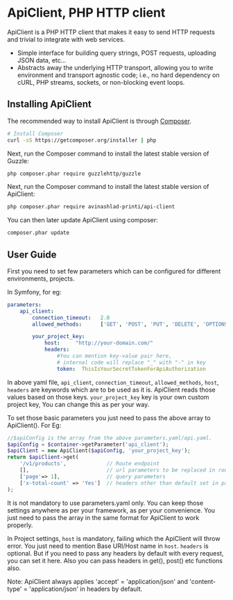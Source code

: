 ApiClient, PHP HTTP client
==========================

ApiClient is a PHP HTTP client that makes it easy to send HTTP requests and
trivial to integrate with web services.

- Simple interface for building query strings, POST requests, uploading JSON data,
  etc...
- Abstracts away the underlying HTTP transport, allowing you to write
  environment and transport agnostic code; i.e., no hard dependency on cURL,
  PHP streams, sockets, or non-blocking event loops.

## Installing ApiClient

The recommended way to install ApiClient is through
[Composer](http://getcomposer.org).

```bash
# Install Composer
curl -sS https://getcomposer.org/installer | php
```

Next, run the Composer command to install the latest stable version of Guzzle:

```bash
php composer.phar require guzzlehttp/guzzle
```

Next, run the Composer command to install the latest stable version of ApiClient:

```bash
php composer.phar require avinashlad-printi/api-client
```

You can then later update ApiClient using composer:

 ```bash
composer.phar update
```

## User Guide

First you need to set few parameters which can be configured for different environments, projects. 

In Symfony, for eg:
```yaml
parameters:
    api_client:
        connection_timeout:   2.0
        allowed_methods:      ['GET', 'POST', 'PUT', 'DELETE', 'OPTIONS']

        your_project_key:
            host:     "http://your-domain.com/"
            headers:
                #You can mention key-value pair here,
                # internal code will replace "_" with "-" in key
                token:  ThisIsYourSecretTokenForApiAuthorization
``` 

In above yaml file, ``api_client``, ``connection_timeout``, ``allowed_methods``, ``host``, ``headers`` are keywords which are to be used as it is. ApiClient reads those values based on those keys.
``your_project_key`` key is your own custom project key, You can change this as per your way.

To set those basic parameters you just need to pass the above array to ApiClient().
For Eg:
```php
//$apiConfig is the array from the above parameters.yaml/api.yaml.
$apiConfig = $container->getParameter('api_client');
$apiClient = new ApiClient($apiConfig, 'your_project_key');
return $apiClient->get(
    '/v1/products',             // Route endpoint
    [],                         // url parameters to be replaced in route endpoint
    ['page'=> 1],               // query parameters
    ['x-total-count' => 'Yes']  // headers other than default set in parameters.yaml
);
``` 

It is not mandatory to use parameters.yaml only. You can keep those settings anywhere as per your framework, as per your convenience.
You just need to pass the array in the same format for ApiClient to work properly.

In Project settings, ``host`` is mandatory, failing which the ApiClient will throw error. You just need to mention Base URI/Host name in ``host``.
``headers`` is optional. But if you need to pass any headers by default with every request, you can set it here.
Also you can pass headers in get(), post() etc functions also.

Note: ApiClient always applies 'accept' = 'application/json' and 'content-type' = 'application/json' in headers by default.
